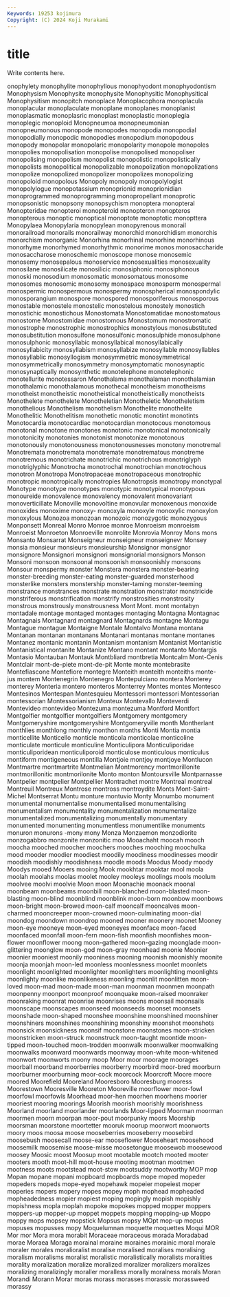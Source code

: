 ```yaml
---
Keywords: 19253 kojimura
Copyright: (C) 2024 Koji Murakami
---
```


# title

Write contents here.



onophylety monophylite monophyllous monophyodont monophyodontism Monophysism Monophysite monophysite
Monophysitic Monophysitical Monophysitism monopitch monoplace Monoplacophora monoplacula monoplacular monoplaculate monoplane
monoplanes monoplanist monoplasmatic monoplasric monoplast monoplastic monoplegia monoplegic monoploid Monopneumoa
monopneumonian monopneumonous monopode monopodes monopodia monopodial monopodially monopodic monopodies monopodium
monopodous monopody monopolar monopolaric monopolarity monopole monopoles monopolies monopolisation monopolise
monopolised monopoliser monopolising monopolism monopolist monopolistic monopolistically monopolists monopolitical monopolizable
monopolization monopolizations monopolize monopolized monopolizer monopolizes monopolizing monopoloid monopolous Monopoly
monopoly monopolylogist monopolylogue monopotassium monoprionid monoprionidian monoprogrammed monoprogramming monopropellant monoprotic
monopsonistic monopsony monopsychism monoptera monopteral Monopteridae monopteroi monopteroid monopteron monopteros
monopterous monoptic monoptical monoptote monoptotic monopttera Monopylaea Monopylaria monopylean monopyrenous
monorail monorailroad monorails monorailway monorchid monorchidism monorchis monorchism monorganic Monorhina
monorhinal monorhine monorhinous monorhyme monorhymed monorhythmic monorime monos monosaccharide monosaccharose
monoschemic monoscope monose monosemic monosemy monosepalous monoservice monosexualities monosexuality monosilane
monosilicate monosilicic monosiphonic monosiphonous monoski monosodium monosomatic monosomatous monosome monosomes
monosomic monosomy monospace monosperm monospermal monospermic monospermous monospermy monospherical monospondylic
monosporangium monospore monospored monosporiferous monosporous monostable monostele monostelic monostelous monostely
monostich monostichic monostichous Monostomata Monostomatidae monostomatous monostome Monostomidae monostomous Monostomum
monostromatic monostrophe monostrophic monostrophics monostylous monosubstituted monosubstitution monosulfone monosulfonic monosulphide
monosulphone monosulphonic monosyllabic monosyllabical monosyllabically monosyllabicity monosyllabism monosyllabize monosyllable monosyllables
monosyllablic monosyllogism monosymmetric monosymmetrical monosymmetrically monosymmetry monosymptomatic monosynaptic monosynaptically monosynthetic
monotelephone monotelephonic monotellurite monotessaron Monothalama monothalaman monothalamian monothalamic monothalamous monothecal
monotheism monotheisms monotheist monotheistic monotheistical monotheistically monotheists Monothelete monothelete Monotheletian
Monotheletic Monotheletism monothelious Monothelism monothelism Monothelite monothelite Monothelitic Monothelitism monothetic
monotic monotint monotints Monotocardia monotocardiac monotocardian monotocous monotomous monotonal monotone
monotones monotonic monotonical monotonically monotonicity monotonies monotonist monotonize monotonous monotonously
monotonousness monotonousnesses monotony monotremal Monotremata monotremata monotremate monotrematous monotreme monotremous
monotrichate monotrichic monotrichous monotriglyph monotriglyphic Monotrocha monotrochal monotrochian monotrochous monotron
Monotropa Monotropaceae monotropaceous monotrophic monotropic monotropically monotropies Monotropsis monotropy monotypal
Monotype monotype monotypes monotypic monotypical monotypous monoureide monovalence monovalency monovalent
monovariant monoverticillate Monoville monovoltine monovular monoxenous monoxide monoxides monoxime monoxy-
monoxyla monoxyle monoxylic monoxylon monoxylous Monozoa monozoan monozoic monozygotic monozygous
Monponsett Monreal Monro Monroe monroe Monroeism monroeism Monroeist Monroeton Monroeville
monrolite Monrovia Monroy Mons mons Monsanto Monsarrat Monseigneur monseigneur monseignevr
Monsey monsia monsieur monsieurs monsieurship Monsignor monsignor monsignore Monsignori monsignori
monsignorial monsignors Monson Monsoni monsoon monsoonal monsoonish monsoonishly monsoons Monsour
monspermy monster Monstera monstera monster-bearing monster-breeding monster-eating monster-guarded monsterhood monsterlike
monsters monstership monster-taming monster-teeming monstrance monstrances monstrate monstration monstrator monstricide
monstriferous monstrification monstrify monstrosities monstrosity monstrous monstrously monstrousness Mont Mont.
mont montabyn montadale montage montaged montages montaging Montagna Montagnac Montagnais
Montagnard montagnard Montagnards montagne Montagu Montague montague Montaigne Montale Montalvo
Montana montana Montanan montanan montanans Montanari montanas montane montanes Montanez
montanic montanin Montanism montanism Montanist Montanistic Montanistical montanite Montanize Montano
montant montanto Montargis Montasio Montauban Montauk Montbliard montbretia Montcalm Mont-Cenis
Montclair mont-de-piete mont-de-pit Monte monte montebrasite Montefiascone Montefiore montegre Monteith
monteith monteiths monte-jus montem Montenegrin Montenegro Montepulciano montera Monterey monterey
Monteria montero monteros Monterrey Montes montes Montesco Montesinos Montespan Montesquieu
Montessori montessori Montessorian montessorian Montessorianism Monteux Montevallo Monteverdi Montevideo montevideo
Montezuma montezuma Montford Montfort Montgolfier montgolfier montgolfiers Montgomery montgomery Montgomeryshire
montgomeryshire Montgomeryville month Montherlant monthlies monthlong monthly monthon months Monti
Montia montia monticellite Monticello monticle monticola monticolae monticoline monticulate monticule
monticuline Monticulipora Monticuliporidae monticuliporidean monticuliporoid monticulose monticulous monticulus montiform montigeneous
montilla Montjoie montjoy montjoye Montlucon Montmartre montmartrite Montmelian Montmorency montmorillonite
montmorillonitic montmorilonite Monto monton Montoursville Montparnasse Montpelier montpelier Montpellier Montrachet
montre Montreal montreal Montreuil Montreux Montrose montross montroydite Monts Mont-Saint-Michel
Montserrat Montu monture montuvio Monty Monumbo monument monumental monumentalise monumentalised
monumentalising monumentalism monumentality monumentalization monumentalize monumentalized monumentalizing monumentally monumentary monumented
monumenting monumentless monumentlike monuments monuron monurons -mony mony Monza Monzaemon
monzodiorite monzogabbro monzonite monzonitic moo Mooachaht moocah mooch moocha mooched
moocher moochers mooches mooching moochulka mood mooder moodier moodiest moodily
moodiness moodinesses moodir moodish moodishly moodishness moodle moods Moodus Moody
moody Moodys mooed Mooers mooing Mook mookhtar mooktar mool moola
moolah moolahs moolas moolet mooley mooleys moolings mools moolum moolvee
moolvi moolvie Moon moon Moonachie moonack moonal moonbeam moonbeams moonbill
moon-blanched moon-blasted moon-blasting moon-blind moonblind moonblink moon-born moonbow moonbows moon-bright
moon-browed moon-calf mooncalf mooncalves moon-charmed mooncreeper moon-crowned moon-culminating moon-dial moondog
moondown moondrop mooned mooner moonery moonet Mooney moon-eye mooneye moon-eyed
mooneyes moonface moon-faced moonfaced moonfall moon-fern moon-fish moonfish moonfishes moon-flower
moonflower moong moon-gathered moon-gazing moonglade moon-glittering moonglow moon-god moon-gray moonhead
moonie Moonier moonier mooniest moonily mooniness mooning moonish moonishly moonite
moonja moonjah moon-led moonless moonlessness moonlet moonlets moonlight moonlighted moonlighter
moonlighters moonlighting moonlights moonlighty moonlike moonlikeness moonling moonlit moonlitten moon-loved
moon-mad moon-made moon-man moonman moonmen moonpath moonpenny moonport moonproof moonquake
moon-raised moonraker moonraking moonrat moonrise moonrises moons moonsail moonsails moonscape
moonscapes moonseed moonseeds moonset moonsets moonshade moon-shaped moonshee moonshine moonshined
moonshiner moonshiners moonshines moonshining moonshiny moonshot moonshots moonsick moonsickness moonsif
moonstone moonstones moon-stricken moonstricken moon-struck moonstruck moon-taught moontide moon-tipped moon-touched
moon-trodden moonwalk moonwalker moonwalking moonwalks moonward moonwards moonway moon-white moon-whitened
moonwort moonworts moony moop Moor moor moorage moorages moorball moorband
moorberries moorberry moorbird moor-bred moorburn moorburner moorburning moor-cock moorcock Moorcroft
Moore moore moored Moorefield Mooreland Mooresboro Mooresburg mooress Moorestown Mooresville
Mooreton Mooreville moorflower moor-fowl moorfowl moorfowls Moorhead moor-hen moorhen moorhens
moorier mooriest mooring moorings Moorish moorish moorishly moorishness Moorland moorland
moorlander moorlands Moor-lipped Moorman moorman moormen moorn moorpan moor-pout moorpunky
moors Moorship moorsman moorstone moortetter mooruk moorup moorwort moorworts moory
moos moosa moose mooseberries mooseberry moosebird moosebush moosecall moose-ear mooseflower
Mooseheart moosehood moosemilk moosemise moose-misse moosetongue moosewob moosewood moosey Moosic
moost Moosup moot mootable mootch mooted mooter mooters mooth moot-hill
moot-house mooting mootman mootmen mootness moots mootstead moot-stow mootsuddy mootworthy
MOP mop Mopan mopane mopani mopboard mopboards mope moped mopeder
mopeders mopeds mope-eyed mopehawk mopeier mopeiest moper moperies mopers mopery
mopes mopey moph mophead mopheaded mopheadedness mopier mopiest moping mopingly
mopish mopishly mopishness mopla moplah mopoke mopokes mopped mopper moppers
moppers-up mopper-up moppet moppets mopping mopping-up Moppo moppy mops mopsey
mopstick Mopsus mopsy MOpt mop-up mopus mopuses mopusses mopy Moquelumnan
moquette moquettes Moqui MOR Mor mor Mora mora morabit Moraceae
moraceous morada Moradabad morae Moraea Moraga morainal moraine moraines morainic
moral morale moraler morales moralioralist moralise moralised moralises moralising moralism
moralisms moralist moralistic moralistically moralists moralities morality moralization moralize moralized
moralizer moralizers moralizes moralizing moralizingly moraller moralless morally moralness morals
Moran Morandi Morann Morar moras morass morasses morassic morassweed morassy
